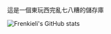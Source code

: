 這是一個東玩西完亂七八糟的儲存庫

![Frenkieli's GitHub stats](https://github-readme-stats.vercel.app/api?username=Frenkieli&show_icons=true&theme=transparent)
